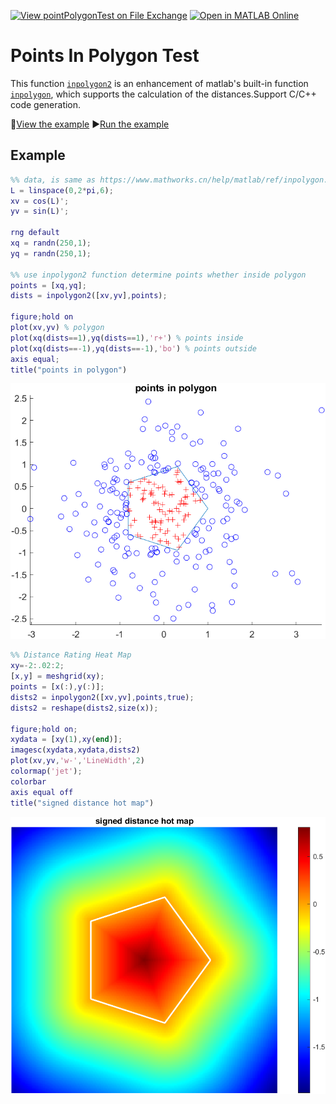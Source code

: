 [![View pointPolygonTest on File Exchange](https://www.mathworks.com/matlabcentral/images/matlab-file-exchange.svg)](https://ww2.mathworks.cn/matlabcentral/fileexchange/119418-pointpolygontest) 
[![Open in MATLAB Online](https://www.mathworks.com/images/responsive/global/open-in-matlab-online.svg)](https://matlab.mathworks.com/open/github/v1?repo=cuixing158/pointPolygonTest&file=demo.m)

# Points In Polygon Test

This function [`inpolygon2`](./inpolygon2.m) is an enhancement of matlab's built-in function [`inpolygon`](https://www.mathworks.cn/help/matlab/ref/inpolygon.html), which supports the calculation of the distances.Support C/C++ code generation.

:eyes:[View the example](https://viewer.mathworks.com/?viewer=plain_code&url=https%3A%2F%2Fww2.mathworks.cn%2Fmatlabcentral%2Fmlc-downloads%2Fdownloads%2F86ed6463-8f26-4463-acc2-d739927612b1%2F53ec9495-8b54-49be-8855-fce595cdfa4e%2Ffiles%2Fdemo.m&embed=web) 
:arrow_forward:[Run the example](https://matlab.mathworks.com/open/github/v1?repo=cuixing158/pointPolygonTest&file=demo.m)

## Example

```matlab
%% data, is same as https://www.mathworks.cn/help/matlab/ref/inpolygon.html fisrst Example
L = linspace(0,2*pi,6);
xv = cos(L)';
yv = sin(L)';

rng default
xq = randn(250,1);
yq = randn(250,1);

%% use inpolygon2 function determine points whether inside polygon 
points = [xq,yq];
dists = inpolygon2([xv,yv],points);

figure;hold on
plot(xv,yv) % polygon
plot(xq(dists==1),yq(dists==1),'r+') % points inside
plot(xq(dists==-1),yq(dists==-1),'bo') % points outside
axis equal;
title("points in polygon")
```

![img](images/a.png)

```matlab
%% Distance Rating Heat Map
xy=-2:.02:2;
[x,y] = meshgrid(xy);
points = [x(:),y(:)];
dists2 = inpolygon2([xv,yv],points,true);
dists2 = reshape(dists2,size(x));

figure;hold on;
xydata = [xy(1),xy(end)];
imagesc(xydata,xydata,dists2)
plot(xv,yv,'w-','LineWidth',2)
colormap('jet');
colorbar
axis equal off
title("signed distance hot map")
```

![img](images/b.png)
